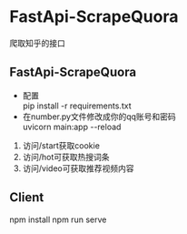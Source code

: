 # FastApi-ScrapeQuora
爬取知乎的接口

## FastApi-ScrapeQuora
- 配置<br/>
pip install -r requirements.txt
- 在number.py文件修改成你的qq账号和密码<br/>
uvicorn main:app --reload

1. 访问/start获取cookie
2. 访问/hot可获取热搜词条
3. 访问/video可获取推荐视频内容


## Client
npm install 
npm run serve
